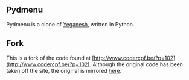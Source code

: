 ## Pydmenu

Pydmenu is a clone of [Yeganesh](http://dmwit.com/yeganesh/), written in Python.

## Fork

This is a fork of the code found at [http://www.codercpf.be/?p=102](http://www.codercpf.be/?p=102).  Although the original code has been taken off the site, the original is mirrored [here](https://github.com/DeeNewcum/pydmenu/blob/20cbb652829c673e04fb36d34d90e6f0ea6e12c9/pydmenu.py).
